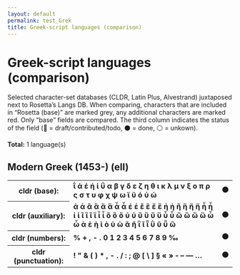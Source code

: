 ```yaml
---
layout: default
permalink: test_Grek
title: Greek-script languages (comparison)
---
```


# Greek-script languages (comparison)

Selected character-set databases (CLDR, Latin Plus, Alvestrand) juxtaposed next to Rosetta’s Langs DB. When comparing, characters that are included in “Rosetta (base)” are marked grey, any additional characters are marked red. Only “base” fields are compared. The third column indicates the status of the field (🔴 = draft/contributed/todo, ⚫️ = done, ⚪️ = unkown).

**Total:** 1 language(s)

## Modern Greek (1453-) (ell)

<table>
 <tr><th>cldr (base):</th><td><strong>ΐ</strong> <strong>ά</strong> <strong>έ</strong> <strong>ή</strong> <strong>ί</strong> <strong>ΰ</strong> <strong>α</strong> <strong>β</strong> <strong>γ</strong> <strong>δ</strong> <strong>ε</strong> <strong>ζ</strong> <strong>η</strong> <strong>θ</strong> <strong>ι</strong> <strong>κ</strong> <strong>λ</strong> <strong>μ</strong> <strong>ν</strong> <strong>ξ</strong> <strong>ο</strong> <strong>π</strong> <strong>ρ</strong> <strong>ς</strong> <strong>σ</strong> <strong>τ</strong> <strong>υ</strong> <strong>φ</strong> <strong>χ</strong> <strong>ψ</strong> <strong>ω</strong> <strong>ϊ</strong> <strong>ϋ</strong> <strong>ό</strong> <strong>ύ</strong> <strong>ώ</strong> </td><td>⚫️</td></tr>
<tr><th>cldr (auxiliary):</th><td><strong>ἀ</strong> <strong>ἁ</strong> <strong>ἂ</strong> <strong>ἃ</strong> <strong>ἄ</strong> <strong>ἅ</strong> <strong>ἆ</strong> <strong>ἇ</strong> <strong>ἐ</strong> <strong>ἑ</strong> <strong>ἒ</strong> <strong>ἓ</strong> <strong>ἔ</strong> <strong>ἕ</strong> <strong>ἠ</strong> <strong>ἡ</strong> <strong>ἢ</strong> <strong>ἣ</strong> <strong>ἤ</strong> <strong>ἥ</strong> <strong>ἦ</strong> <strong>ἧ</strong> <strong>ἰ</strong> <strong>ἱ</strong> <strong>ἲ</strong> <strong>ἳ</strong> <strong>ἴ</strong> <strong>ἵ</strong> <strong>ἶ</strong> <strong>ἷ</strong> <strong>ὂ</strong> <strong>ὃ</strong> <strong>ὄ</strong> <strong>ὐ</strong> <strong>ὑ</strong> <strong>ὒ</strong> <strong>ὓ</strong> <strong>ὔ</strong> <strong>ὕ</strong> <strong>ὖ</strong> <strong>ὗ</strong> <strong>ὢ</strong> <strong>ὣ</strong> <strong>ὤ</strong> <strong>ὥ</strong> <strong>ὦ</strong> <strong>ὧ</strong> <strong>ὰ</strong> <strong>ὲ</strong> <strong>ὴ</strong> <strong>ὶ</strong> <strong>ὸ</strong> <strong>ὺ</strong> <strong>ὼ</strong> <strong>ᾶ</strong> <strong>ῆ</strong> <strong>ῒ</strong> <strong>ῖ</strong> <strong>ῗ</strong> <strong>ῢ</strong> <strong>ῦ</strong> <strong>ῧ</strong> <strong>ῶ</strong> </td><td>⚫️</td></tr>
<tr><th>cldr (numbers):</th><td><strong>%</strong> <strong>+</strong> <strong>,</strong> <strong>-</strong> <strong>.</strong> <strong>0</strong> <strong>1</strong> <strong>2</strong> <strong>3</strong> <strong>4</strong> <strong>5</strong> <strong>6</strong> <strong>7</strong> <strong>8</strong> <strong>9</strong> <strong>‰</strong> </td><td>⚫️</td></tr>
<tr><th>cldr (punctuation):</th><td><strong>!</strong> <strong>"</strong> <strong>&</strong> <strong>(</strong> <strong>)</strong> <strong>*</strong> <strong>,</strong> <strong>-</strong> <strong>.</strong> <strong>/</strong> <strong>:</strong> <strong>;</strong> <strong>@</strong> <strong>[</strong> <strong>\</strong> <strong>]</strong> <strong>§</strong> <strong>«</strong> <strong>»</strong> <strong>‐</strong> <strong>–</strong> <strong>—</strong> <strong>…</strong> </td><td>⚫️</td></tr>
 </table>

